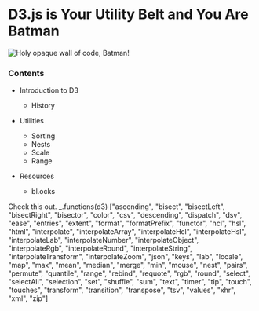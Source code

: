 # D3.js is Your Utility Belt and You Are Batman

![Holy opaque wall of code, Batman!](https://cloud.githubusercontent.com/assets/4268152/6759387/0525a4e2-cf16-11e4-8744-c016f8fc0aa6.png)

### Contents

- Introduction to D3
  - History
  
- Utilities
  - Sorting
  - Nests
  - Scale
  - Range
  
- Resources
  - bl.ocks

Check this out.
    _.functions(d3)
    ["ascending", "bisect", "bisectLeft", "bisectRight", "bisector", "color", "csv", "descending", "dispatch", "dsv", "ease",        "entries", "extent", "format", "formatPrefix", "functor", "hcl", "hsl", "html", "interpolate", "interpolateArray",     "interpolateHcl", "interpolateHsl", "interpolateLab", "interpolateNumber", "interpolateObject", "interpolateRgb",  "interpolateRound", "interpolateString", "interpolateTransform", "interpolateZoom", "json", "keys", "lab", "locale", "map", "max", "mean", "median", "merge", "min", "mouse", "nest", "pairs", "permute", "quantile", "range", "rebind", "requote", "rgb", "round", "select", "selectAll", "selection", "set", "shuffle", "sum", "text", "timer", "tip", "touch", "touches", "transform", "transition", "transpose", "tsv", "values", "xhr", "xml", "zip"]
